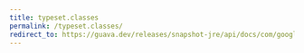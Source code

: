 ```yaml
---
title: typeset.classes
permalink: /typeset.classes/
redirect_to: https://guava.dev/releases/snapshot-jre/api/docs/com/google/common/reflect/TypeToken.TypeSet.html#classes--
---
```

